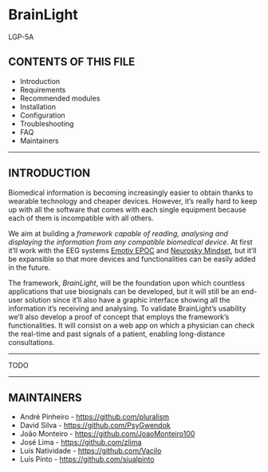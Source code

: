 # BrainLight
LGP-5A

## CONTENTS OF THIS FILE
   
 * Introduction
 * Requirements
 * Recommended modules
 * Installation
 * Configuration
 * Troubleshooting
 * FAQ
 * Maintainers

 ---
 
## INTRODUCTION
   
Biomedical information is becoming increasingly easier to obtain thanks to wearable technology and cheaper devices. However, it’s really hard to keep up with all the software that comes with each single equipment because each of them is incompatible with all others.

We aim at building a *framework capable of reading, analysing and displaying the information from any compatible biomedical device*. At first it’ll work with the EEG systems [Emotiv EPOC](https://emotiv.com/epoc.php) and [Neurosky Mindset](http://neurosky.com/biosensors/eeg-sensor/biosensors/), but it’ll be expansible so that more devices and functionalities can be easily added in the future.

The framework, *BrainLight*, will be the foundation upon which countless applications that use biosignals can be developed, but it will still be an end-user solution since it’ll also have a graphic interface showing all the information it’s receiving and analysing. To validate BrainLight’s usability we’ll also develop a proof of concept that employs the framework’s functionalities. It will consist on a web app on which a physician can check the real-time and past signals of a patient, enabling long-distance consultations.

 ---
 
TODO

 ---
 
## MAINTAINERS

* André Pinheiro - https://github.com/pluralism
* David Silva - https://github.com/PsyGwendok
* João Monteiro - https://github.com/JoaoMonteiro100
* José Lima - https://github.com/zlima
* Luís Natividade - https://github.com/Vacilo
* Luís Pinto - https://github.com/siualpinto
